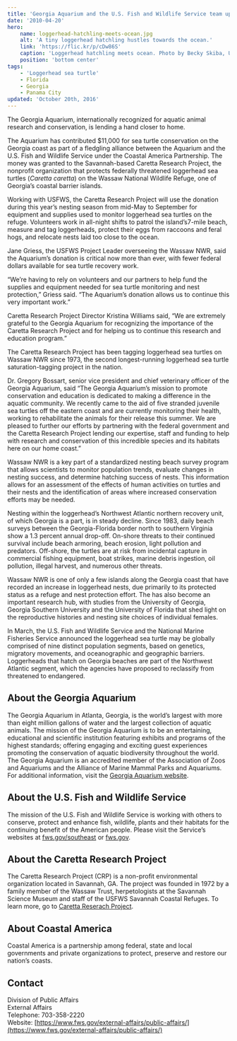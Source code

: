 ```yaml
---
title: 'Georgia Aquarium and the U.S. Fish and Wildlife Service team up to save loggerheads'
date: '2010-04-20'
hero:
    name: loggerhead-hatchling-meets-ocean.jpg
    alt: 'A tiny loggerhead hatchling hustles towards the ocean.'
    link: 'https://flic.kr/p/cDw86S'
    caption: 'Loggerhead hatchling meets ocean. Photo by Becky Skiba, USFWS.'
    position: 'bottom center'
tags:
    - 'Loggerhead sea turtle'
    - Florida
    - Georgia
    - Panama City
updated: 'October 20th, 2016'
---
```


The Georgia Aquarium, internationally recognized for aquatic animal research and conservation, is lending a hand closer to home.

The Aquarium has contributed $11,000 for sea turtle conservation on the Georgia coast as part of a fledgling alliance between the Aquarium and the U.S. Fish and Wildlife Service under the Coastal America Partnership. The money was granted to the Savannah-based Caretta Research Project, the nonprofit organization that protects federally threatened loggerhead sea turtles (_Caretta caretta_) on the Wassaw National Wildlife Refuge, one of Georgia’s coastal barrier islands.

Working with USFWS, the Caretta Research Project will use the donation during this year’s nesting season from mid-May to September for equipment and supplies used to monitor loggerhead sea turtles on the refuge. Volunteers work in all-night shifts to patrol the island’s7-mile beach, measure and tag loggerheads, protect their eggs from raccoons and feral hogs, and relocate nests laid too close to the ocean.

Jane Griess, the USFWS Project Leader overseeing the Wassaw NWR, said the Aquarium’s donation is critical now more than ever, with fewer federal dollars available for sea turtle recovery work.

“We’re having to rely on volunteers and our partners to help fund the supplies and equipment needed for sea turtle monitoring and nest protection,” Griess said. “The Aquarium’s donation allows us to continue this very important work.”

Caretta Research Project Director Kristina Williams said, “We are extremely grateful to the Georgia Aquarium for recognizing the importance of the Caretta Research Project and for helping us to continue this research and education program.”

The Caretta Research Project has been tagging loggerhead sea turtles on Wassaw NWR since 1973, the second longest-running loggerhead sea turtle saturation-tagging project in the nation.

Dr. Gregory Bossart, senior vice president and chief veterinary officer of the Georgia Aquarium, said “The Georgia Aquarium’s mission to promote conservation and education is dedicated to making a difference in the aquatic community. We recently came to the aid of five stranded juvenile sea turtles off the eastern coast and are currently monitoring their health, working to rehabilitate the animals for their release this summer. We are pleased to further our efforts by partnering with the federal government and the Caretta Research Project lending our expertise, staff and funding to help with research and conservation of this incredible species and its habitats here on our home coast.”

Wassaw NWR is a key part of a standardized nesting beach survey program that allows scientists to monitor population trends, evaluate changes in nesting success, and determine hatching success of nests. This information allows for an assessment of the effects of human activities on turtles and their nests and the identification of areas where increased conservation efforts may be needed.

Nesting within the loggerhead’s Northwest Atlantic northern recovery unit, of which Georgia is a part, is in steady decline. Since 1983, daily beach surveys between the Georgia-Florida border north to southern Virginia show a 1.3 percent annual drop-off. On-shore threats to their continued survival include beach armoring, beach erosion, light pollution and predators. Off-shore, the turtles are at risk from incidental capture in commercial fishing equipment, boat strikes, marine debris ingestion, oil pollution, illegal harvest, and numerous other threats.

Wassaw NWR is one of only a few islands along the Georgia coast that have recorded an increase in loggerhead nests, due primarily to its protected status as a refuge and nest protection effort. The has also become an important research hub, with studies from the University of Georgia, Georgia Southern University and the University of Florida that shed light on the reproductive histories and nesting site choices of individual females.

In March, the U.S. Fish and Wildlife Service and the National Marine Fisheries Service announced the loggerhead sea turtle may be globally comprised of nine distinct population segments, based on genetics, migratory movements, and oceanographic and geographic barriers. Loggerheads that hatch on Georgia beaches are part of the Northwest Atlantic segment, which the agencies have proposed to reclassify from threatened to endangered.

## About the Georgia Aquarium

The Georgia Aquarium in Atlanta, Georgia, is the world’s largest with more than eight million gallons of water and the largest collection of aquatic animals. The mission of the Georgia Aquarium is to be an entertaining, educational and scientific institution featuring exhibits and programs of the highest standards; offering engaging and exciting guest experiences promoting the conservation of aquatic biodiversity throughout the world. The Georgia Aquarium is an accredited member of the Association of Zoos and Aquariums and the Alliance of Marine Mammal Parks and Aquariums. For additional information, visit the [Georgia Aquarium website](http://www.georgiaaquarium.org).

## About the U.S. Fish and Wildlife Service

The mission of the U.S. Fish and Wildlife Service is working with others to conserve, protect and enhance fish, wildlife, plants and their habitats for the continuing benefit of the American people. Please visit the Service’s websites at [fws.gov/southeast](http://www.fws.gov/southeast/) or [fws.gov](http://fws.gov).

## About the Caretta Research Project

The Caretta Research Project (CRP) is a non-profit environmental organization located in Savannah, GA. The project was founded in 1972 by a family member of the Wassaw Trust, herpetologists at the Savannah Science Museum and staff of the USFWS Savannah Coastal Refuges. To learn more, go to [Caretta Reserach Project](http://www.carettaresearchproject.org).

## About Coastal America

Coastal America is a partnership among federal, state and local governments and private organizations to protect, preserve and restore our nation’s coasts.

## Contact

Division of Public Affairs  
External Affairs  
Telephone: 703-358-2220  
Website: [https://www.fws.gov/external-affairs/public-affairs/](https://www.fws.gov/external-affairs/public-affairs/)

